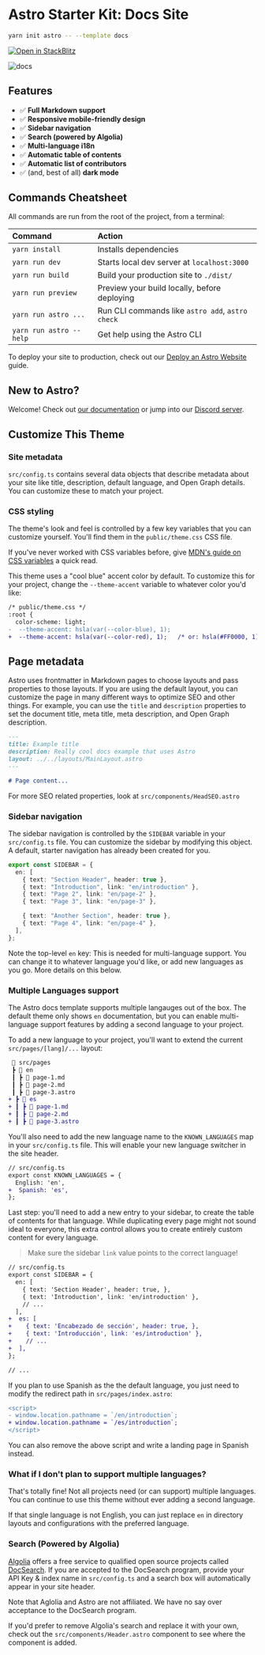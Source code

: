 # Astro Starter Kit: Docs Site

```bash
yarn init astro -- --template docs
```

[![Open in StackBlitz](https://developer.stackblitz.com/img/open_in_stackblitz.svg)](https://stackblitz.com/github/withastro/astro/tree/latest/examples/docs)

![docs](https://user-images.githubusercontent.com/4677417/186189283-0831b9ab-d6b9-485d-8955-3057e532ab31.png)


## Features

- ✅ **Full Markdown support**
- ✅ **Responsive mobile-friendly design**
- ✅ **Sidebar navigation**
- ✅ **Search (powered by Algolia)**
- ✅ **Multi-language i18n**
- ✅ **Automatic table of contents**
- ✅ **Automatic list of contributors**
- ✅ (and, best of all) **dark mode**

## Commands Cheatsheet

All commands are run from the root of the project, from a terminal:

| Command                | Action                                           |
| :--------------------- | :----------------------------------------------- |
| `yarn install`          | Installs dependencies                            |
| `yarn run dev`          | Starts local dev server at `localhost:3000`      |
| `yarn run build`        | Build your production site to `./dist/`          |
| `yarn run preview`      | Preview your build locally, before deploying     |
| `yarn run astro ...`    | Run CLI commands like `astro add`, `astro check` |
| `yarn run astro --help` | Get help using the Astro CLI                     |

To deploy your site to production, check out our [Deploy an Astro Website](https://docs.astro.build/guides/deploy) guide.

## New to Astro?

Welcome! Check out [our documentation](https://docs.astro.build) or jump into our [Discord server](https://astro.build/chat).

## Customize This Theme

### Site metadata

`src/config.ts` contains several data objects that describe metadata about your site like title, description, default language, and Open Graph details. You can customize these to match your project.

### CSS styling

The theme's look and feel is controlled by a few key variables that you can customize yourself. You'll find them in the `public/theme.css` CSS file.

If you've never worked with CSS variables before, give [MDN's guide on CSS variables](https://developer.mozilla.org/en-US/docs/Web/CSS/Using_CSS_custom_properties) a quick read.

This theme uses a "cool blue" accent color by default. To customize this for your project, change the `--theme-accent` variable to whatever color you'd like:

```diff
/* public/theme.css */
:root {
  color-scheme: light;
-  --theme-accent: hsla(var(--color-blue), 1);
+  --theme-accent: hsla(var(--color-red), 1);   /* or: hsla(#FF0000, 1); */
```

## Page metadata

Astro uses frontmatter in Markdown pages to choose layouts and pass properties to those layouts. If you are using the default layout, you can customize the page in many different ways to optimize SEO and other things. For example, you can use the `title` and `description` properties to set the document title, meta title, meta description, and Open Graph description.

```markdown
---
title: Example title
description: Really cool docs example that uses Astro
layout: ../../layouts/MainLayout.astro
---

# Page content...
```

For more SEO related properties, look at `src/components/HeadSEO.astro`

### Sidebar navigation

The sidebar navigation is controlled by the `SIDEBAR` variable in your `src/config.ts` file. You can customize the sidebar by modifying this object. A default, starter navigation has already been created for you.

```ts
export const SIDEBAR = {
  en: [
    { text: "Section Header", header: true },
    { text: "Introduction", link: "en/introduction" },
    { text: "Page 2", link: "en/page-2" },
    { text: "Page 3", link: "en/page-3" },

    { text: "Another Section", header: true },
    { text: "Page 4", link: "en/page-4" },
  ],
};
```

Note the top-level `en` key: This is needed for multi-language support. You can change it to whatever language you'd like, or add new languages as you go. More details on this below.

### Multiple Languages support

The Astro docs template supports multiple langauges out of the box. The default theme only shows `en` documentation, but you can enable multi-language support features by adding a second language to your project.

To add a new language to your project, you'll want to extend the current `src/pages/[lang]/...` layout:

```diff
 📂 src/pages
 ┣ 📂 en
 ┃ ┣ 📜 page-1.md
 ┃ ┣ 📜 page-2.md
 ┃ ┣ 📜 page-3.astro
+ ┣ 📂 es
+ ┃ ┣ 📜 page-1.md
+ ┃ ┣ 📜 page-2.md
+ ┃ ┣ 📜 page-3.astro
```

You'll also need to add the new language name to the `KNOWN_LANGUAGES` map in your `src/config.ts` file. This will enable your new language switcher in the site header.

```diff
// src/config.ts
export const KNOWN_LANGUAGES = {
  English: 'en',
+  Spanish: 'es',
};
```

Last step: you'll need to add a new entry to your sidebar, to create the table of contents for that language. While duplicating every page might not sound ideal to everyone, this extra control allows you to create entirely custom content for every language.

> Make sure the sidebar `link` value points to the correct language!

```diff
// src/config.ts
export const SIDEBAR = {
  en: [
    { text: 'Section Header', header: true, },
    { text: 'Introduction', link: 'en/introduction' },
    // ...
  ],
+  es: [
+    { text: 'Encabezado de sección', header: true, },
+    { text: 'Introducción', link: 'es/introduction' },
+    // ...
+  ],
};

// ...
```

If you plan to use Spanish as the the default language, you just need to modify the redirect path in `src/pages/index.astro`:

```diff
<script>
- window.location.pathname = `/en/introduction`;
+ window.location.pathname = `/es/introduction`;
</script>
```

You can also remove the above script and write a landing page in Spanish instead.

### What if I don't plan to support multiple languages?

That's totally fine! Not all projects need (or can support) multiple languages. You can continue to use this theme without ever adding a second language.

If that single language is not English, you can just replace `en` in directory layouts and configurations with the preferred language.

### Search (Powered by Algolia)

[Algolia](https://www.algolia.com/) offers a free service to qualified open source projects called [DocSearch](https://docsearch.algolia.com/). If you are accepted to the DocSearch program, provide your API Key & index name in `src/config.ts` and a search box will automatically appear in your site header.

Note that Aglolia and Astro are not affiliated. We have no say over acceptance to the DocSearch program.

If you'd prefer to remove Algolia's search and replace it with your own, check out the `src/components/Header.astro` component to see where the component is added.
